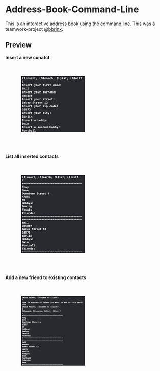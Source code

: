 # Address-Book-Command-Line
This is an interactive address book using the command line.
This was a teamwork-project @[bbrinx](https://github.com/bbrinx).

## Preview
<b>Insert a new conatct</b><br>
<img src="./images/insert-new-contact.png" width="200" style="padding:50px;"><br>

<b>List all inserted contacts</b><br>
<img src="./images/list-contacts.png" width="200" style="padding:50px;"><br>

<b>Add a new friend to existing contacts</b><br>
<img src="./images/add-friend.png" width="200" style="padding:50px;">
